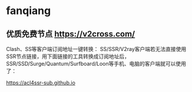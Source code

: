 # fanqiang
##  优质免费节点 https://v2cross.com/
Clash、SS等客户端订阅地址一键转换：
SS/SSR/V2ray客户端若无法直接使用SSR节点链接，用下面链接的工具转换成订阅地址后，SSR/SSD/Surge/Quantum/Surfboard/Loon等手机、电脑的客户端就可以使用了：

https://acl4ssr-sub.github.io
